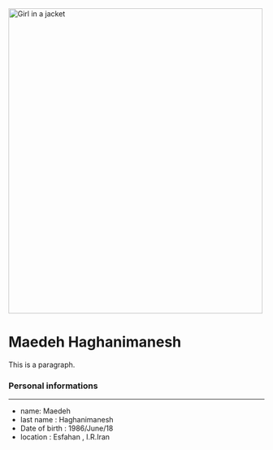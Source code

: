 <!DOCTYPE html>
<html lang="en">
<head>
  
</head>
<body>
  <img src="pic1.jifi" alt="Girl in a jacket" width="500" height="600">
<h1>Maedeh Haghanimanesh</h1>
<p>This is a paragraph.</p>

</body>
</html>

### Personal informations

---
+ name: Maedeh
+ last name : Haghanimanesh
+ Date of birth : 1986/June/18
+ location : Esfahan , I.R.Iran







